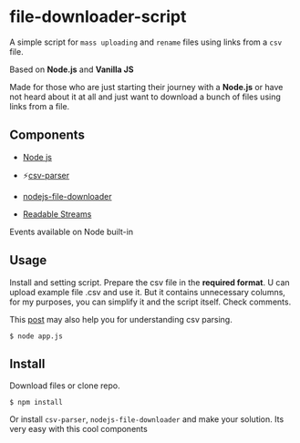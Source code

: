 # file-downloader-script

A simple script for `mass uploading` and `rename` files using links from a `csv` file. 

Based on **Node.js** and **Vanilla JS**

Made for those who are just starting their journey with a **Node.js** or have not heard about it at all and just want to download a bunch of files using links from a file.

## Components

- [Node js](https://nodejs.org/en/) 
- ⚡️[csv-parser](https://www.npmjs.com/package/csv-parser) 
- [nodejs-file-downloader](https://www.npmjs.com/package/nodejs-file-downloader) 

- [Readable Streams](https://nodejs.org/api/stream.html#stream_class_stream_readable)

Events available on Node built-in

## Usage

Install and setting script. 
Prepare the csv file in the **required format**.
U can upload example file .csv and use it.
But it contains unnecessary columns, for my purposes, you can simplify it and the script itself. Check comments.

This [post](https://dev.to/isalevine/parsing-csv-files-in-node-js-with-fs-createreadstream-and-csv-parser-koi) may also help you for understanding csv parsing.

```console
$ node app.js
```

## Install

Download files or clone repo.

```console
$ npm install
```
Or install `csv-parser`, `nodejs-file-downloader` and make your solution. Its very easy with this cool components
